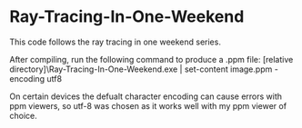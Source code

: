 # Ray-Tracing-In-One-Weekend
This code follows the ray tracing in one weekend series.

After compiling, run the following command to produce a .ppm file:
[relative directory]\Ray-Tracing-In-One-Weekend.exe | set-content image.ppm -encoding utf8

On certain devices the defualt character encoding can cause errors with ppm viewers, so
utf-8 was chosen as it works well with my ppm viewer of choice.

